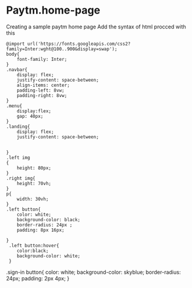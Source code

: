 # Paytm.home-page
Creating a sample paytm home page 
Add the syntax of html 
procced with this

    @import url('https://fonts.googleapis.com/css2?family=Inter:wght@100..900&display=swap');
    body{
        font-family: Inter;
    }
    .navbar{
        display: flex;
        justify-content: space-between;
        align-items: center;
        padding-left: 8vw;
        padding-right: 8vw;
    }
    .menu{
        display:flex;
        gap: 40px;
    }
    .landing{
        display: flex;
        justify-content: space-between;
        

    }
    .left img
    {
        height: 80px;
    }
    .right img{
        height: 70vh;
    }
    p{
        width: 30vh;
    }
    .left button{
        color: white;
        background-color: black;
        border-radius: 24px ;
        padding: 8px 16px;

    }
     .left button:hover{
        color:black;
        background-color: white;
     }
.sign-in button{
    color: white;
    background-color: skyblue;
    border-radius: 24px;
    padding: 2px 4px;
}
   
    
    
   
